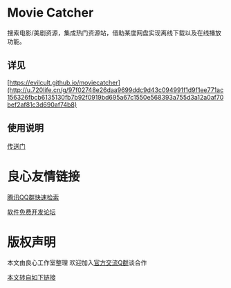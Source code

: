 # Movie Catcher
搜索电影/美剧资源，集成热门资源站，借助某度网盘实现离线下载以及在线播放功能。

## 详见
[https://evilcult.github.io/moviecatcher](http://u.720life.cn/g/97f02748e26daa9699ddc9d43c094991f1d9f1ee771ac156326fbcb6135130fb7b92f0919bd695a67c1550e568393a755d3a12a0af70bef2af81c3d690af74b8)

## 使用说明
[传送门](http://u.720life.cn/g/54145d0471d91890860f7f8463c0304653aef861b796dc2dd3f48ada16e6546fab22c7c1197d8c8e021b5d565c431243f47917157cebf7aa167a69cd729a546e)




 # 良心友情链接

[腾讯QQ群快速检索](http://u.720life.cn/s/8cf73f7c)

[软件免费开发论坛](http://u.720life.cn/s/bbb01dc0)

# 版权声明 

本文由良心工作室整理 欢迎加入[官方交流Q群](https://u.720life.cn/s/f2316816)谈合作

[本文转自如下链接](http://u.720life.cn/g/2e71d0f0a5c601172267ba20d3a43c6ecd48fb4f1af68a988e0d7ace96b9e65130747506ebbba4d8c54b1d7752c4f9036dea1116e68172d68063f03a84420ef1)
